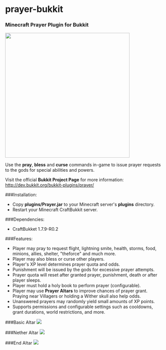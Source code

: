 # prayer-bukkit

### Minecraft Prayer Plugin for Bukkit

<img src="http://millan.info/img/prayer/prayer_4.png" width="400px" />

Use the **pray**, **bless** and **curse** commands in-game to issue prayer requests to the gods for special abilities and powers.

Visit the official **Bukkit Project Page** for more information: http://dev.bukkit.org/bukkit-plugins/prayer/

###Installation:

* Copy **plugins/Prayer.jar** to your Minecraft server's **plugins** directory.
* Restart your Minecraft CraftBukkit server.

###Dependencies:

* CraftBukket 1.7.9-R0.2

###Features:

* Player may pray to request flight, lightning smite, health, storms, food, minions, allies, shelter, "theforce" and much more.
* Player may also bless or curse other players.
* Player's XP level determines prayer quota and odds.
* Punishment will be issued by the gods for excessive prayer attempts.
* Prayer quota will reset after granted prayer, punishment, death or after player sleeps.
* Player must hold a holy book to perform prayer (configurable).
* Player may use **Prayer Altars** to improve chances of prayer grant. Praying near Villagers or holding a Wither skull also help odds.
* Unanswered prayers may randomly yield small amounts of XP points.
* Supports permissions and configurable settings such as cooldowns, grant durations, world restrictions, and more.

###Basic Altar
![](http://millan.info/img/prayer/altar1.jpg)

###Nether Altar
![](http://millan.info/img/prayer/altar2.jpg)

###End Altar
![](http://millan.info/img/prayer/altar3.jpg)